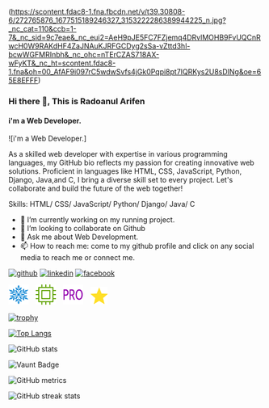(https://scontent.fdac8-1.fna.fbcdn.net/v/t39.30808-6/272765876_1677515189246327_3153222286389944225_n.jpg?_nc_cat=110&ccb=1-7&_nc_sid=9c7eae&_nc_eui2=AeH9pJE5FC7FZjemq4DRvlMOHB9FvUQCnRwcH0W9RAKdHF4ZaJNAuKJRFGCDyg2sSa-vZttd3hl-bcwWGFMRInbh&_nc_ohc=nTErCZAS718AX-wFyKT&_nc_ht=scontent.fdac8-1.fna&oh=00_AfAF9i097rC5wdwSvfs4jGk0Pqpi8pt7IQRKys2U8sDINg&oe=65E8EFFF)

### Hi there 👋, This is Radoanul Arifen
#### i'm a Web Developer.
![i'm a Web Developer.]

As a skilled web developer with expertise in various programming languages, my GitHub bio reflects my passion for creating innovative web solutions. Proficient in languages like HTML, CSS, JavaScript, Python, Django, Java,and C, I bring a diverse skill set to every project. Let's collaborate and build the future of the web together!

Skills: HTML/ CSS/ JavaScript/ Python/ Django/ Java/ C

- 🔭 I’m currently working on my running project. 
- 👯 I’m looking to collaborate on Github 
- 💬 Ask me about Web Development. 
- 📫 How to reach me: come to my github profile and click on any social media to reach me or connect me. 


[<img src='https://cdn.jsdelivr.net/npm/simple-icons@3.0.1/icons/github.svg' alt='github' height='40'>](https://github.com/ArifenFahim)  [<img src='https://cdn.jsdelivr.net/npm/simple-icons@3.0.1/icons/linkedin.svg' alt='linkedin' height='40'>](https://www.linkedin.com/in/https://www.linkedin.com/in/arifen-fahim-2192a21b2//)  [<img src='https://cdn.jsdelivr.net/npm/simple-icons@3.0.1/icons/facebook.svg' alt='facebook' height='40'>](https://www.facebook.com/https://www.facebook.com/Arifen2000/)  

<a href='https://archiveprogram.github.com/'><img src='https://raw.githubusercontent.com/acervenky/animated-github-badges/master/assets/acbadge.gif' width='40' height='40'></a> <a href='https://docs.github.com/en/developers'><img src='https://raw.githubusercontent.com/acervenky/animated-github-badges/master/assets/devbadge.gif' width='40' height='40'></a> <a href='https://github.com/pricing'><img src='https://raw.githubusercontent.com/acervenky/animated-github-badges/master/assets/pro.gif' width='40' height='40'></a> <a href='https://stars.github.com/'><img src='https://raw.githubusercontent.com/acervenky/animated-github-badges/master/assets/starbadge.gif' width='35' height='35'></a> 

[![trophy](https://github-profile-trophy.vercel.app/?username=ArifenFahim)](https://github.com/ryo-ma/github-profile-trophy)

[![Top Langs](https://github-readme-stats.vercel.app/api/top-langs/?username=ArifenFahim)](https://github.com/anuraghazra/github-readme-stats)

![GitHub stats](https://github-readme-stats.vercel.app/api?username=ArifenFahim&show_icons=true)  

![Vaunt Badge](https://api.vaunt.dev/v1/github/entities/ArifenFahim/contributions?format=svg&private=false)  

![GitHub metrics](https://metrics.lecoq.io/ArifenFahim)  

![GitHub streak stats](https://streak-stats.demolab.com/?user=ArifenFahim)  

